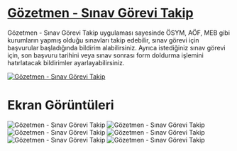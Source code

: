# [Gözetmen - Sınav Görevi Takip](https://gozetmen.github.io/)

Gözetmen - Sınav Görevi Takip uygulaması sayesinde ÖSYM, AÖF, MEB gibi kurumların yapmış olduğu sınavları takip edebilir, sınav görevi için başvurular başladığında bildirim alabilirsiniz. Ayrıca istediğiniz sınav görevi için, son başvuru tarihini veya sınav sonrası form doldurma işlemini hatırlatacak bildirimler ayarlayabilirsiniz.

[![Gözetmen - Sınav Görevi Takip](https://encrypted-tbn0.gstatic.com/images?q=tbn%3AANd9GcSmJG57epEO--fATgrjivPJ9njk5YRVFPd16otwc68A9ysK6Alp)](https://play.google.com/store/apps/details?id=malkan.gozetmen)

# Ekran Görüntüleri

![Gözetmen - Sınav Görevi Takip](https://lh3.googleusercontent.com/EJ2ug2aU0N2rh_3Xm-4D6TKuMRv17U_ozvCmCAFxHvAF9AGOYm6bNMGcL_maInJIRB0=w1440-h620-rw)
![Gözetmen - Sınav Görevi Takip](https://lh3.googleusercontent.com/8K6Y23PR1mqPeeyR-OjbSVJvn65pgYfSpNLZPASA1cWmUHrhczQefALzDS16EZu8dTw=w1440-h620-rw)
![Gözetmen - Sınav Görevi Takip](https://lh3.googleusercontent.com/9-G-NVg_cWFiXSG4YGhBeAOIImxTeNbt4Tw2zJJQNxgut_ORPDWGNr-Y7Eo2nKcEvz4=w1440-h620-rw)
![Gözetmen - Sınav Görevi Takip](https://lh3.googleusercontent.com/odCf0Cr9eMuHKkE0_gJ0XPLJn4ZE1w_sNtZIi7UlG8XV6ljaMxNG0a9f1wQUAjRPES4=w1440-h620-rw)
![Gözetmen - Sınav Görevi Takip](https://lh3.googleusercontent.com/kES6Tj-uzwRsSP_dJL-OS0Lgtbk_2r1lQnLhj_LxQR72rNXWMhmw8z64s_E0JzX8ww=w1440-h620-rw)
![Gözetmen - Sınav Görevi Takip](https://lh3.googleusercontent.com/SeCJxLNu9ddjrPt6RFMllwI7Psy3a_9OKEVnDCGfuYf4qVCD5LdlB9Ycr-pyodFDb0k=w1440-h620-rw)
